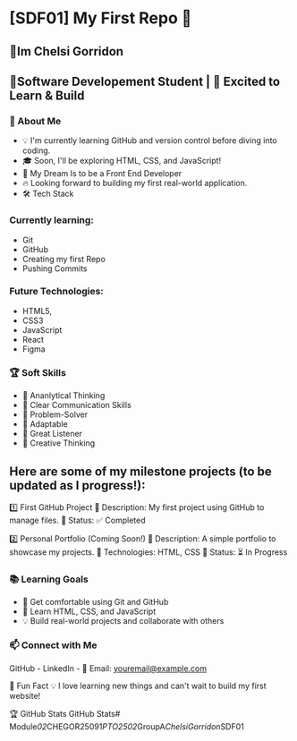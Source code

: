 # [SDF01] My First Repo 🚀


## 👋Im Chelsi Gorridon
## 🌱Software Developement Student | 🚀 Excited to Learn & Build

### 🎯  About Me

- 💡  I'm currently learning GitHub and version control before diving into coding.
- 🎓  Soon, I'll be exploring HTML, CSS, and JavaScript!
- 🤖  My Dream Is to be a Front End Developer
- 🔥  Looking forward to building my first real-world application.
- 🛠️  Tech Stack


### Currently learning:

- Git
- GitHub
- Creating my first Repo
- Pushing Commits 

### Future Technologies:

- HTML5, 
- CSS3 
- JavaScript
- React 
- Figma

### 🏆 Soft Skills

- 🤝 Ananlytical Thinking 
- 📢 Clear Communication Skills
- 🎯 Problem-Solver 
- 🚀 Adaptable
- 📌 Great Listener
- 🚀 Creative Thinking 


## Here are some of my milestone projects (to be updated as I progress!):

1️⃣ First GitHub Project
🔹 Description: My first project using GitHub to manage files.
🔹 Status: ✅ Completed

2️⃣ Personal Portfolio (Coming Soon!)
🔹 Description: A simple portfolio to showcase my projects.
🔹 Technologies: HTML, CSS 🔹 Status: ⏳ In Progress

### 📚 Learning Goals

- 🚀 Get comfortable using Git and GitHub
- 🎨 Learn HTML, CSS, and JavaScript
- 💡 Build real-world projects and collaborate with others

### 📫 Connect with Me
GitHub - 
LinkedIn - 
📧 Email: youremail@example.com

🚀 Fun Fact
💡 I love learning new things and can't wait to build my first website!

🏆 GitHub Stats
GitHub Stats#   M o d u l e _ 0 2 _ C H E G O R 2 5 0 9 1 _ P T O 2 5 0 2 _ G r o u p A _ C h e l s i G o r r i d o n _ S D F 0 1 
 
 
